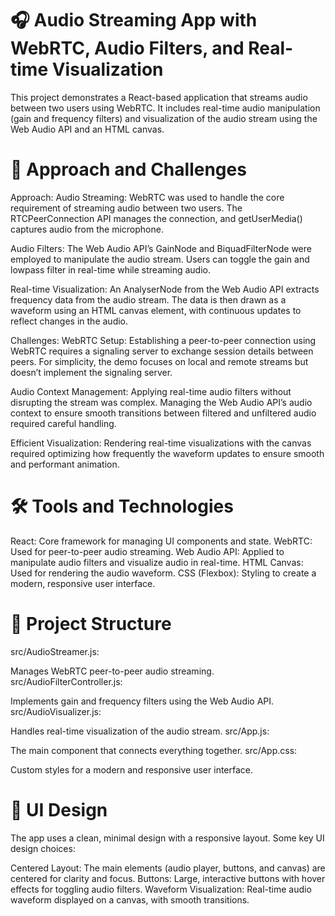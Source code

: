# 🎧 Audio Streaming App with WebRTC, Audio Filters, and Real-time Visualization
This project demonstrates a React-based application that streams audio between two users using WebRTC. It includes real-time audio manipulation (gain and frequency filters) and visualization of the audio stream using the Web Audio API and an HTML canvas.

# 🧪 Approach and Challenges
Approach:
Audio Streaming: WebRTC was used to handle the core requirement of streaming audio between two users. The RTCPeerConnection API manages the connection, and getUserMedia() captures audio from the microphone.

Audio Filters: The Web Audio API’s GainNode and BiquadFilterNode were employed to manipulate the audio stream. Users can toggle the gain and lowpass filter in real-time while streaming audio.

Real-time Visualization: An AnalyserNode from the Web Audio API extracts frequency data from the audio stream. The data is then drawn as a waveform using an HTML canvas element, with continuous updates to reflect changes in the audio.

Challenges:
WebRTC Setup: Establishing a peer-to-peer connection using WebRTC requires a signaling server to exchange session details between peers. For simplicity, the demo focuses on local and remote streams but doesn’t implement the signaling server.

Audio Context Management: Applying real-time audio filters without disrupting the stream was complex. Managing the Web Audio API’s audio context to ensure smooth transitions between filtered and unfiltered audio required careful handling.

Efficient Visualization: Rendering real-time visualizations with the canvas required optimizing how frequently the waveform updates to ensure smooth and performant animation.

# 🛠 Tools and Technologies
React: Core framework for managing UI components and state.
WebRTC: Used for peer-to-peer audio streaming.
Web Audio API: Applied to manipulate audio filters and visualize audio in real-time.
HTML Canvas: Used for rendering the audio waveform.
CSS (Flexbox): Styling to create a modern, responsive user interface.

# 🧩 Project Structure
src/AudioStreamer.js:

Manages WebRTC peer-to-peer audio streaming.
src/AudioFilterController.js:

Implements gain and frequency filters using the Web Audio API.
src/AudioVisualizer.js:

Handles real-time visualization of the audio stream.
src/App.js:

The main component that connects everything together.
src/App.css:

Custom styles for a modern and responsive user interface.

# 🎨 UI Design
The app uses a clean, minimal design with a responsive layout. Some key UI design choices:

Centered Layout: The main elements (audio player, buttons, and canvas) are centered for clarity and focus.
Buttons: Large, interactive buttons with hover effects for toggling audio filters.
Waveform Visualization: Real-time audio waveform displayed on a canvas, with smooth transitions.
